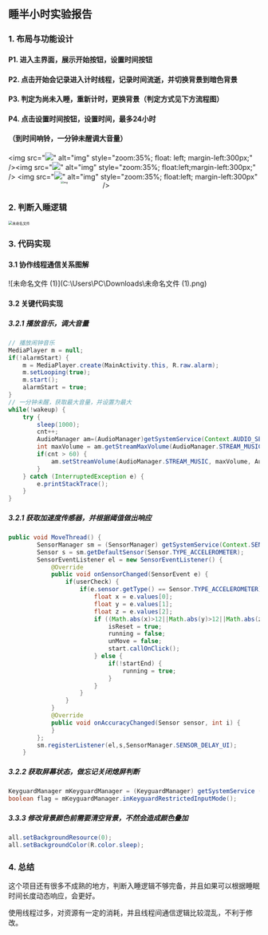 ## 睡半小时实验报告

### 1. 布局与功能设计

#### P1. 进入主界面，展示开始按钮，设置时间按钮

#### P2. 点击开始会记录进入计时线程，记录时间流逝，并切换背景到暗色背景

#### P3. 判定为尚未入睡，重新计时，更换背景（判定方式见下方流程图）

#### P4. 点击设置时间按钮，设置时间，最多24小时

#### （到时间响铃，一分钟未醒调大音量）

<img src="<a href="https://sm.ms/image/p7ihtGZHdkxIq6D" target="_blank"><img src="https://s2.loli.net/2022/04/25/p7ihtGZHdkxIq6D.jpg" ></a>" alt="img" style="zoom:35%; float: left; margin-left:300px;" /><img src="<a href="https://sm.ms/image/npR8gkGJsfEbULY" target="_blank"><img src="https://s2.loli.net/2022/04/25/npR8gkGJsfEbULY.jpg" ></a>" alt="img" style="zoom:35%; float:left;margin-left:300px;" />
<img src="<a href="https://sm.ms/image/8WaXtNhrf172yOF" target="_blank"><img src="https://s2.loli.net/2022/04/25/8WaXtNhrf172yOF.jpg" ></a>" alt="img" style="zoom:35%; float:left; margin-left:300px" /><img src="https://s2.loli.net/2022/04/25/kjYCxd4J8cKrBtH.jpg" alt="img" style="zoom:35%; float:left;margin-left:300px; margin-right:200px;" />
### 2. 判断入睡逻辑

<img src="C:\Users\PC\Downloads\未命名文件.png" alt="未命名文件" style="zoom:50%;" />

### 3. 代码实现

#### 3.1 协作线程通信关系图解

![未命名文件 (1)](C:\Users\PC\Downloads\未命名文件 (1).png)



#### 3.2 关键代码实现

##### 3.2.1 播放音乐，调大音量

```java
// 播放闹钟音乐
MediaPlayer m = null;
if(!alarmStart) {
    m = MediaPlayer.create(MainActivity.this, R.raw.alarm);
    m.setLooping(true);
    m.start();
    alarmStart = true;
}
// 一分钟未醒，获取最大音量，并设置为最大
while(!wakeup) {
    try {
        sleep(1000);
        cnt++;
        AudioManager am=(AudioManager)getSystemService(Context.AUDIO_SERVICE);
        int maxVolume = am.getStreamMaxVolume(AudioManager.STREAM_MUSIC);
        if(cnt > 60) {
            am.setStreamVolume(AudioManager.STREAM_MUSIC, maxVolume, AudioManager.FLAG_PLAY_SOUND);
        }
    } catch (InterruptedException e) {
        e.printStackTrace();
    }
}
```

##### 3.2.1 获取加速度传感器，并根据阈值做出响应

```java
public void MoveThread() {
        SensorManager sm = (SensorManager) getSystemService(Context.SENSOR_SERVICE);
        Sensor s = sm.getDefaultSensor(Sensor.TYPE_ACCELEROMETER);
        SensorEventListener el = new SensorEventListener() {
            @Override
            public void onSensorChanged(SensorEvent e) {
                if(userCheck) {
                    if(e.sensor.getType() == Sensor.TYPE_ACCELEROMETER){
                        float x = e.values[0];
                        float y = e.values[1];
                        float z = e.values[2];
                        if ((Math.abs(x)>12||Math.abs(y)>12||Math.abs(z)>12)) {
                            isReset = true;
                            running = false;
                            unMove = false;
                            start.callOnClick();
                        } else {
                            if(!startEnd) {
                                running = true;
                            }
                        }
                    }
                }
            }
            @Override
            public void onAccuracyChanged(Sensor sensor, int i) {
            }
        };
        sm.registerListener(el,s,SensorManager.SENSOR_DELAY_UI);
    }
```

##### 3.2.2 获取屏幕状态，做忘记关闭熄屏判断

```java
KeyguardManager mKeyguardManager = (KeyguardManager) getSystemService (Context. KEYGUARD_SERVICE);
boolean flag = mKeyguardManager.inKeyguardRestrictedInputMode();
```

##### 3.3.3 修改背景颜色前需要清空背景，不然会造成颜色叠加

```java
all.setBackgroundResource(0);
all.setBackgroundColor(R.color.sleep);
```

### 4. 总结

这个项目还有很多不成熟的地方，判断入睡逻辑不够完备，并且如果可以根据睡眠时间长度动态响应，会更好。

使用线程过多，对资源有一定的消耗，并且线程间通信逻辑比较混乱，不利于修改。








